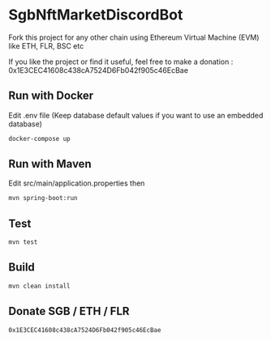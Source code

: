 # SgbNftMarketDiscordBot

Fork this project for any other chain using Ethereum Virtual Machine (EVM) like ETH, FLR, BSC etc

If you like the project or find it useful, feel free to make a donation : 0x1E3CEC41608c438cA7524D6Fb042f905c46EcBae

## Run with Docker
Edit .env file (Keep database default values if you want to use an embedded database)

```sh
docker-compose up
```

## Run with Maven
Edit src/main/application.properties then
```sh
mvn spring-boot:run
```

## Test
```sh
mvn test
```

## Build
```sh
mvn clean install
```


## Donate SGB / ETH / FLR
```sh
0x1E3CEC41608c438cA7524D6Fb042f905c46EcBae
```
